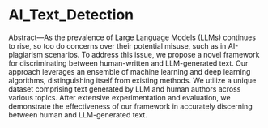 # AI_Text_Detection
Abstract—As the prevalence of Large Language Models (LLMs) continues to rise, so too do concerns over their potential misuse, such as in AI-plagiarism scenarios. To address this issue, we propose a novel framework for discriminating between human-written and LLM-generated text. Our approach leverages an ensemble of machine learning and deep learning algorithms, distinguishing itself from existing methods. We utilize a unique dataset comprising text generated by LLM and human authors across various topics. After extensive experimentation and evaluation, we demonstrate the effectiveness of our framework in accurately discerning between human and LLM-generated text.
